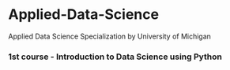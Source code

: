 # Applied-Data-Science
Applied Data Science Specialization by University of Michigan

### 1st course - Introduction to Data Science using Python
